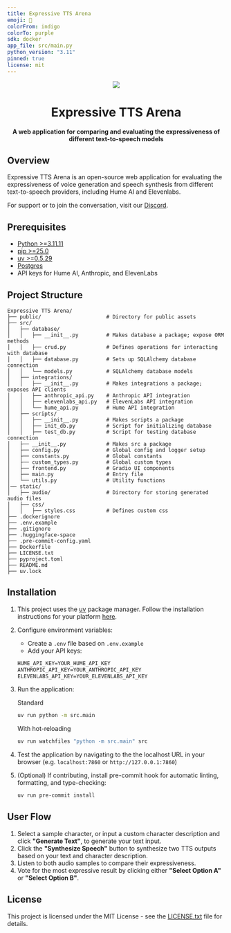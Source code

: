 ```yaml
---
title: Expressive TTS Arena
emoji: 🎤
colorFrom: indigo
colorTo: purple
sdk: docker
app_file: src/main.py
python_version: "3.11"
pinned: true
license: mit
---
```


<div align="center">
    <img src="https://storage.googleapis.com/hume-public-logos/hume/hume-banner.png">
    <h1>Expressive TTS Arena</h1>
    <p>
        <strong> A web application for comparing and evaluating the expressiveness of different text-to-speech models </strong>
    </p>
</div>

## Overview

Expressive TTS Arena is an open-source web application for evaluating the expressiveness of voice generation and speech synthesis from different text-to-speech providers, including Hume AI and Elevenlabs.

For support or to join the conversation, visit our [Discord](https://discord.com/invite/humeai).

## Prerequisites

- [Python >=3.11.11](https://www.python.org/downloads/)
- [pip >=25.0](https://pypi.org/project/pip/)
- [uv >=0.5.29](https://github.com/astral-sh/uv)
- [Postgres](https://www.postgresql.org/download/)
- API keys for Hume AI, Anthropic, and ElevenLabs

## Project Structure

```
Expressive TTS Arena/
├── public/                     # Directory for public assets
├── src/                        
│   ├── database/
│   │   ├── __init__.py         # Makes database a package; expose ORM methods
│   │   ├── crud.py             # Defines operations for interacting with database
│   │   ├── database.py         # Sets up SQLAlchemy database connection
│   │   └── models.py           # SQLAlchemy database models
│   ├── integrations/
│   │   ├── __init__.py         # Makes integrations a package; exposes API clients
│   │   ├── anthropic_api.py    # Anthropic API integration
│   │   ├── elevenlabs_api.py   # ElevenLabs API integration
│   │   └── hume_api.py         # Hume API integration
│   ├── scripts/
│   │   ├── __init__.py         # Makes scripts a package
│   │   ├── init_db.py          # Script for initializing database
│   │   ├── test_db.py          # Script for testing database connection
│   ├── __init__.py             # Makes src a package
│   ├── config.py               # Global config and logger setup
│   ├── constants.py            # Global constants
│   ├── custom_types.py         # Global custom types
│   ├── frontend.py             # Gradio UI components
│   ├── main.py                 # Entry file
│   └── utils.py                # Utility functions
│── static/
│   ├── audio/                  # Directory for storing generated audio files
│   ├── css/
│   │   ├── styles.css          # Defines custom css
├── .dockerignore
├── .env.example
├── .gitignore
├── .huggingface-space
├── .pre-commit-config.yaml
├── Dockerfile
├── LICENSE.txt
├── pyproject.toml
├── README.md
├── uv.lock
```

## Installation

1. This project uses the [uv](https://docs.astral.sh/uv/) package manager. Follow the installation instructions for your platform [here](https://docs.astral.sh/uv/getting-started/installation/).

2. Configure environment variables:
    - Create a `.env` file based on `.env.example`
    - Add your API keys:

    ```txt
    HUME_API_KEY=YOUR_HUME_API_KEY
    ANTHROPIC_API_KEY=YOUR_ANTHROPIC_API_KEY
    ELEVENLABS_API_KEY=YOUR_ELEVENLABS_API_KEY
    ```

3. Run the application:

    Standard
    ```sh
    uv run python -m src.main
    ```

    With hot-reloading
    ```sh
    uv run watchfiles "python -m src.main" src
    ```

4. Test the application by navigating to the the localhost URL in your browser (e.g. `localhost:7860` or `http://127.0.0.1:7860`)

5. (Optional) If contributing, install pre-commit hook for automatic linting, formatting, and type-checking:
    ```sh
    uv run pre-commit install
    ```

## User Flow

1. Select a sample character, or input a custom character description and click **"Generate Text"**, to generate your text input.
2. Click the **"Synthesize Speech"** button to synthesize two TTS outputs based on your text and character description.
3. Listen to both audio samples to compare their expressiveness.
4. Vote for the most expressive result by clicking either **"Select Option A"** or **"Select Option B"**.

## License

This project is licensed under the MIT License - see the [LICENSE.txt](LICENSE.txt) file for details.

